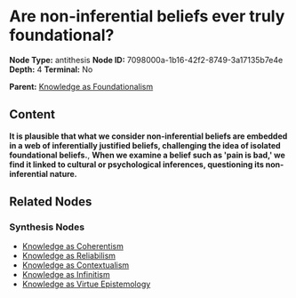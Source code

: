 # Are non-inferential beliefs ever truly foundational?

**Node Type:** antithesis
**Node ID:** 7098000a-1b16-42f2-8749-3a17135b7e4e
**Depth:** 4
**Terminal:** No

**Parent:** [Knowledge as Foundationalism](knowledge-as-foundationalism-synthesis-1ec44498-2ce0-491f-a6fa-40004996b1e5.md)

## Content

**It is plausible that what we consider non-inferential beliefs are embedded in a web of inferentially justified beliefs, challenging the idea of isolated foundational beliefs.**, **When we examine a belief such as 'pain is bad,' we find it linked to cultural or psychological inferences, questioning its non-inferential nature.**

## Related Nodes

### Synthesis Nodes

- [Knowledge as Coherentism](knowledge-as-coherentism-synthesis-75b69ec6-28d2-4e6f-b133-741cd854df21.md)
- [Knowledge as Reliabilism](knowledge-as-reliabilism-synthesis-d7af14e8-3a52-43f1-9ba9-2eb1809472fe.md)
- [Knowledge as Contextualism](knowledge-as-contextualism-synthesis-e940c172-e6b4-4332-ba0f-2197b013d535.md)
- [Knowledge as Infinitism](knowledge-as-infinitism-synthesis-a8e88333-f038-4fd7-8425-376c2ef690ef.md)
- [Knowledge as Virtue Epistemology](knowledge-as-virtue-epistemology-synthesis-35ff456f-2736-42c9-9c73-2c25cb125130.md)
